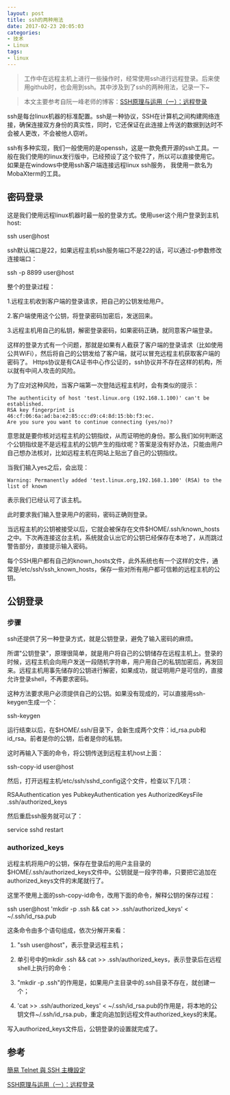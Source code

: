 ```yaml
---
layout: post
title: ssh的两种用法
date: 2017-02-23 20:05:03
categories: 
- 技术
- Linux
tags:
- linux
---
```

> 工作中在远程主机上进行一些操作时，经常使用ssh进行远程登录。后来使用github时，也会用到ssh。其中涉及到了ssh的两种用法，记录一下~

> 本文主要参考自阮一峰老师的博客：[SSH原理与运用（一）：远程登录](http://www.ruanyifeng.com/blog/2011/12/ssh_remote_login.html)

ssh是每台linux机器的标准配置。ssh是一种协议，SSH在计算机之间构建网络连接，确保连接双方身份的真实性，同时，它还保证在此连接上传送的数据到达时不会被人更改，不会被他人窃听。

ssh有多种实现，我们一般使用的是openssh，这是一款免费开源的ssh工具。一般在我们使用的linux发行版中，已经预设了这个软件了，所以可以直接使用它。如果是在windows中使用ssh客户端连接远程linux ssh服务，
我使用一款名为MobaXterm的工具。

<!-- more -->
## 密码登录

这是我们使用远程linux机器时最一般的登录方式。使用user这个用户登录到主机host:

ssh user@host

ssh默认端口是22，如果远程主机ssh服务端口不是22的话，可以通过-p参数修改连接端口：

ssh -p 8899 user@host

整个的登录过程：

1.远程主机收到客户端的登录请求，把自己的公钥发给用户。

2.客户端使用这个公钥，将登录密码加密后，发送回来。

3.远程主机用自己的私钥，解密登录密码，如果密码正确，就同意客户端登录。

这样的登录方式有一个问题，那就是如果有人截获了客户端的登录请求（比如使用公共WiFi），然后将自己的公钥发给了客户端，就可以冒充远程主机获取客户端的密码了。
Https协议是有CA证书中心作公证的，ssh协议并不存在这样的机构，所以就有中间人攻击的风险。

为了应对这种风险，当客户端第一次登陆远程主机时，会有类似的提示：

```
The authenticity of host 'test.linux.org (192.168.1.100)' can't be established. 
RSA key fingerprint is 46:cf:06:6a:ad:ba:e2:85:cc:d9:c4:8d:15:bb:f3:ec. 
Are you sure you want to continue connecting (yes/no)?
```
意思就是要你核对远程主机的公钥指纹，从而证明他的身份。那么我们如何判断这个公钥指纹是不是远程主机的公钥产生的指纹呢？答案是没有好办法，只能由用户自己想办法核对，比如远程主机在网站上贴出了自己的公钥指纹。

当我们输入yes之后，会出现：

```
Warning: Permanently added 'test.linux.org,192.168.1.100' (RSA) to the list of known 
```
表示我们已经认可了该主机。

此时要求我们输入登录用户的密码，密码正确则登录。

当远程主机的公钥被接受以后，它就会被保存在文件$HOME/.ssh/known_hosts之中。下次再连接这台主机，系统就会认出它的公钥已经保存在本地了，从而跳过警告部分，直接提示输入密码。

每个SSH用户都有自己的known_hosts文件，此外系统也有一个这样的文件，通常是/etc/ssh/ssh_known_hosts，保存一些对所有用户都可信赖的远程主机的公钥。

## 公钥登录

### 步骤

ssh还提供了另一种登录方式，就是公钥登录，避免了输入密码的麻烦。

所谓"公钥登录"，原理很简单，就是用户将自己的公钥储存在远程主机上。登录的时候，远程主机会向用户发送一段随机字符串，用户用自己的私钥加密后，再发回来。远程主机用事先储存的公钥进行解密，如果成功，就证明用户是可信的，直接允许登录shell，不再要求密码。

这种方法要求用户必须提供自己的公钥。如果没有现成的，可以直接用ssh-keygen生成一个：

ssh-keygen

运行结束以后，在$HOME/.ssh/目录下，会新生成两个文件：id_rsa.pub和id_rsa。前者是你的公钥，后者是你的私钥。

这时再输入下面的命令，将公钥传送到远程主机host上面：

ssh-copy-id user@host

然后，打开远程主机/etc/ssh/sshd_config这个文件，检查以下几项：

RSAAuthentication yes
PubkeyAuthentication yes
AuthorizedKeysFile .ssh/authorized_keys

然后重启ssh服务就可以了：

service sshd restart

### authorized_keys

远程主机将用户的公钥，保存在登录后的用户主目录的$HOME/.ssh/authorized_keys文件中。公钥就是一段字符串，只要把它追加在authorized_keys文件的末尾就行了。

这里不使用上面的ssh-copy-id命令，改用下面的命令，解释公钥的保存过程：

ssh user@host 'mkdir -p .ssh && cat >> .ssh/authorized_keys' < ~/.ssh/id_rsa.pub

这条命令由多个语句组成，依次分解开来看：

1. "ssh user@host"，表示登录远程主机；

2. 单引号中的mkdir .ssh && cat >> .ssh/authorized_keys，表示登录后在远程shell上执行的命令：

3. "mkdir -p .ssh"的作用是，如果用户主目录中的.ssh目录不存在，就创建一个；

4. 'cat >> .ssh/authorized_keys' < ~/.ssh/id_rsa.pub的作用是，将本地的公钥文件~/.ssh/id_rsa.pub，重定向追加到远程文件authorized_keys的末尾。

写入authorized_keys文件后，公钥登录的设置就完成了。

## 参考

[簡易 Telnet 與 SSH 主機設定](http://linux.vbird.org/linux_server/0310telnetssh/0310telnetssh.php)

[SSH原理与运用（一）：远程登录](http://www.ruanyifeng.com/blog/2011/12/ssh_remote_login.html)